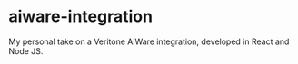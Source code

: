 # aiware-integration
My personal take on a Veritone AiWare integration, developed in React and Node JS.
